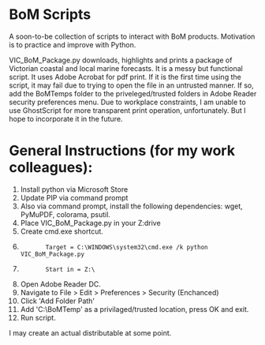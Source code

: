 # BoM Scripts

A soon-to-be collection of scripts to interact with BoM products. Motivation is to practice and improve with Python.

VIC_BoM_Package.py downloads, highlights and prints a package of Victorian coastal and local marine forecasts.
It is a messy but functional script. It uses Adobe Acrobat for pdf print. If it is the first time using the script, it may fail due to trying to open the file in an  untrusted manner. If so, add the BoMTemps folder to the priveleged/trusted folders in Adobe Reader security preferences menu. Due to workplace constraints, I am unable to use GhostScript for more transparent print operation, unfortunately. But I hope to incorporate it in the future.

# General Instructions (for my work colleagues): 

1. Install python via Microsoft Store
2. Update PIP via command prompt
3. Also via command prompt, install the following dependencies:
wget, PyMuPDF, colorama, psutil.
4. Place VIC_BoM_Package.py in your Z:drive
5. Create cmd.exe shortcut. 
6.            Target = C:\WINDOWS\system32\cmd.exe /k python VIC_BoM_Package.py
7.            Start in = Z:\
8. Open Adobe Reader DC.
9. Navigate to File > Edit > Preferences > Security (Enchanced)
10. Click 'Add Folder Path'
11. Add 'C:\BoMTemp\' as a privilaged/trusted location, press OK and exit.
12. Run script.


I may create an actual distributable at some point.
